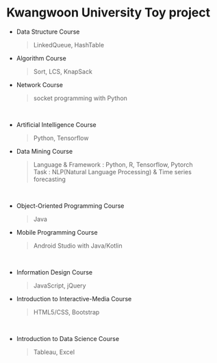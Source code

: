 # Kwangwoon University Toy project
+ Data Structure Course
  > LinkedQueue, HashTable
+ Algorithm Course
  > Sort, LCS, KnapSack
+ Network Course
  > socket programming with Python  
  <br>
  
+ Artificial Intelligence Course
  > Python, Tensorflow
+ Data Mining Course
  > Language & Framework : Python, R, Tensorflow, Pytorch  
  > Task : NLP(Natural Language Processing) & Time series forecasting  
  <br>
  
+ Object-Oriented Programming Course
  > Java
+ Mobile Programming Course
  > Android Studio with Java/Kotlin  
  <br>
  
+ Information Design Course
  > JavaScript, jQuery
+ Introduction to Interactive-Media Course
  > HTML5/CSS, Bootstrap  
  <br>
  
+ Introduction to Data Science Course
  > Tableau, Excel
